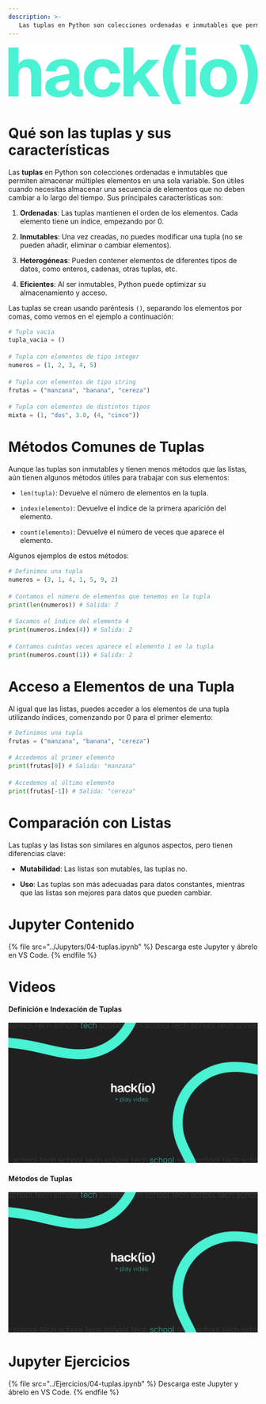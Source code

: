 ```yaml
---
description: >-
   Las tuplas en Python son colecciones ordenadas e inmutables que permiten almacenar múltiples elementos heterogéneos. Son útiles para datos constantes y ofrecen eficiencia.
---
```


<div style="text-align: center;">
  <img src="https://github.com/Hack-io-Data/Imagenes/blob/main/01-LogosHackio/logo_celeste@4x.png?raw=true" alt="logo hack(io)" />
</div>

# Qué son las tuplas y sus características

Las **tuplas** en Python son colecciones ordenadas e inmutables que permiten almacenar múltiples elementos en una sola variable. Son útiles cuando necesitas almacenar una secuencia de elementos que no deben cambiar a lo largo del tiempo. Sus principales características son:

1. **Ordenadas**: Las tuplas mantienen el orden de los elementos. Cada elemento tiene un índice, empezando por 0.

2. **Inmutables**: Una vez creadas, no puedes modificar una tupla (no se pueden añadir, eliminar o cambiar elementos).

3. **Heterogéneas**: Pueden contener elementos de diferentes tipos de datos, como enteros, cadenas, otras tuplas, etc.

4. **Eficientes**: Al ser inmutables, Python puede optimizar su almacenamiento y acceso.

Las tuplas se crean usando paréntesis `()`, separando los elementos por comas, como vemos en el ejemplo a continuación:

```python
# Tupla vacía
tupla_vacia = ()

# Tupla con elementos de tipo integer
numeros = (1, 2, 3, 4, 5)

# Tupla con elementos de tipo string
frutas = ("manzana", "banana", "cereza")

# Tupla con elementos de distintos tipos
mixta = (1, "dos", 3.0, (4, "cinco"))
```

# Métodos Comunes de Tuplas

Aunque las tuplas son inmutables y tienen menos métodos que las listas, aún tienen algunos métodos útiles para trabajar con sus elementos:

- `len(tupla)`: Devuelve el número de elementos en la tupla.

- `index(elemento)`: Devuelve el índice de la primera aparición del elemento.

- `count(elemento)`: Devuelve el número de veces que aparece el elemento.

Algunos ejemplos de estos métodos:

```python
# Definimos una tupla
numeros = (3, 1, 4, 1, 5, 9, 2)

# Contamos el número de elementos que tenemos en la tupla
print(len(numeros)) # Salida: 7

# Sacamos el índice del elemento 4
print(numeros.index(4)) # Salida: 2

# Contamos cuántas veces aparece el elemento 1 en la tupla
print(numeros.count(1)) # Salida: 2
```

# Acceso a Elementos de una Tupla

Al igual que las listas, puedes acceder a los elementos de una tupla utilizando índices, comenzando por 0 para el primer elemento:

```python
# Definimos una tupla
frutas = ("manzana", "banana", "cereza")

# Accedemos al primer elemento
print(frutas[0]) # Salida: "manzana"

# Accedemos al último elemento
print(frutas[-1]) # Salida: "cereza"
```

# Comparación con Listas

Las tuplas y las listas son similares en algunos aspectos, pero tienen diferencias clave:

- **Mutabilidad**: Las listas son mutables, las tuplas no.

- **Uso**: Las tuplas son más adecuadas para datos constantes, mientras que las listas son mejores para datos que pueden cambiar.

# Jupyter Contenido

{% file src="../Jupyters/04-tuplas.ipynb" %}
Descarga este Jupyter y ábrelo en VS Code.
{% endfile %}

# Videos

#### Definición e Indexación de Tuplas
<div align="center">
  <a href="https://vimeo.com/927103275/0c1b2592fc?share=copy">
    <img src="https://github.com/Hack-io-Data/Imagenes/blob/main/01-LogosHackio/Cabecera%20video%20Gitbook%20Hackio.png?raw=true" alt="Definición e Indexación de Listas" />
  </a>
</div>

#### Métodos de Tuplas
<div align="center">
  <a href="https://vimeo.com/926231748/9530f422fb?share=copy">
    <img src="https://github.com/Hack-io-Data/Imagenes/blob/main/01-LogosHackio/Cabecera%20video%20Gitbook%20Hackio.png?raw=true" alt="Métodos listas" />
  </a>
</div>


# Jupyter Ejercicios

{% file src="../Ejercicios/04-tuplas.ipynb" %}
Descarga este Jupyter y ábrelo en VS Code.
{% endfile %}